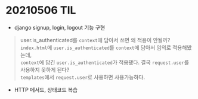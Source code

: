 # 20210506 TIL

- django signup, login, logout 기능 구현<br>
> user.is_authenticated를 `context`에 담아서 쓰면 왜 적용이 안될까?
`index.html`에 `user.is_authenticated`를 `context`에 담아서 임의로 적용해봤는데,<br>
`context`에 담긴 `user.is_authenticated`가 적용됐다. 결국 `request.user`를 사용하지 못하게 된다?<br>
`templates`에서 `request.user`로 사용하면 사용가능하다.


- HTTP 메서드, 상태코드 복습


